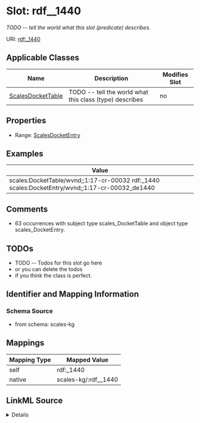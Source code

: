 

# Slot: rdf__1440


_TODO -- tell the world what this slot (predicate) describes._





URI: [rdf:_1440](http://www.w3.org/1999/02/22-rdf-syntax-ns#_1440)



<!-- no inheritance hierarchy -->





## Applicable Classes

| Name | Description | Modifies Slot |
| --- | --- | --- |
| [ScalesDocketTable](../classes/ScalesDocketTable.md) | TODO -- tell the world what this class (type) describes |  no  |







## Properties

* Range: [ScalesDocketEntry](../classes/ScalesDocketEntry.md)






## Examples

| Value |
| --- |
| scales:DocketTable/wvnd;;1:17-cr-00032 rdf:_1440 scales:DocketEntry/wvnd;;1:17-cr-00032_de1440 |

## Comments

* 63 occurrences with subject type scales_DocketTable and object type scales_DocketEntry.

## TODOs

* TODO -- Todos for this slot go here
* or you can delete the todos
* if you think the class is perfect.

## Identifier and Mapping Information







### Schema Source


* from schema: scales-kg




## Mappings

| Mapping Type | Mapped Value |
| ---  | ---  |
| self | rdf:_1440 |
| native | scales-kg/:rdf__1440 |




## LinkML Source

<details>
```yaml
name: rdf__1440
description: TODO -- tell the world what this slot (predicate) describes.
todos:
- TODO -- Todos for this slot go here
- or you can delete the todos
- if you think the class is perfect.
comments:
- 63 occurrences with subject type scales_DocketTable and object type scales_DocketEntry.
examples:
- value: scales:DocketTable/wvnd;;1:17-cr-00032 rdf:_1440 scales:DocketEntry/wvnd;;1:17-cr-00032_de1440
from_schema: scales-kg
rank: 1000
slot_uri: rdf:_1440
alias: rdf__1440
domain_of:
- scales_DocketTable
range: scales_DocketEntry

```
</details>